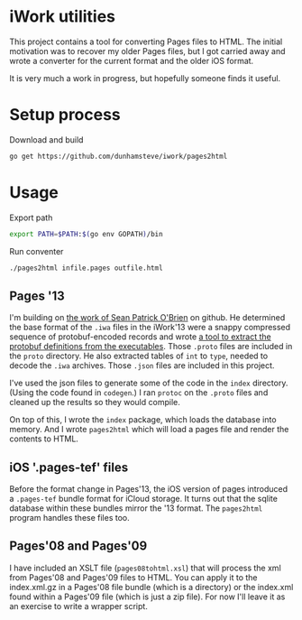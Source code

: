 # iWork utilities

This project contains a tool for converting Pages files to HTML. The initial motivation was to recover my older Pages
files, but I got carried away and wrote a converter for the current format and the older iOS format.

It is very much a work in progress, but hopefully someone finds it useful.

# Setup process

Download and build

```bash
go get https://github.com/dunhamsteve/iwork/pages2html
```

# Usage

Export path

```bash
export PATH=$PATH:$(go env GOPATH)/bin
```

Run conventer

```bash
./pages2html infile.pages outfile.html
```

## Pages '13

I'm building on [the work of Sean Patrick O'Brien](https://github.com/obriensp/iWorkFileFormat) on github. He determined
the base format of the `.iwa` files in the iWork'13 were a snappy compressed sequence of protobuf-encoded records and wrote
[a tool to extract the protobuf definitions from the executables](https://github.com/obriensp/proto-dump). Those `.proto`
files are included in the `proto` directory. He also extracted tables of `int` to `type`, needed to decode the `.iwa`
archives. Those `.json` files are included in this project.

I've used the json files to generate some of the code in the `index` directory. (Using the code found in `codegen`.) I ran
`protoc` on the `.proto` files and cleaned up the results so they would compile.

On top of this, I wrote the `index` package, which loads the database into memory. And I wrote `pages2html` which will load
a pages file and render the contents to HTML.

## iOS '.pages-tef' files

Before the format change in Pages'13, the iOS version of pages introduced a `.pages-tef` bundle format for iCloud storage.
It turns out that the sqlite database within these bundles mirror the '13 format. The `pages2html` program handles these
files too.


## Pages'08 and Pages'09

I have included an XSLT file (`pages08tohtml.xsl`) that will process the xml from Pages'08 and Pages'09 files to HTML. You can apply it to the
index.xml.gz in a Pages'08 file bundle (which is a directory) or the index.xml found within a Pages'09 file
(which is just a zip file).  For now I'll leave it as an exercise to write a wrapper script.

